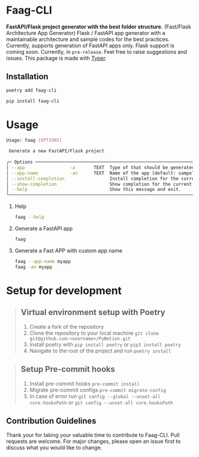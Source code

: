 # Faag-CLI

**FastAPI/Flask project generator with the best folder structure.** (Fast/Flask Architecture App Generator)
Flask / FastAPI app generator with a maintainable architecture and sample codes for the best practices.
Currently, supports generation of FastAPI apps only. Flask support is coming soon. Currently, in `pre-release`. Feel free
to raise suggestions and issues. This package is made with [Typer](https://typer.tiangolo.com/).

## Installation

```bash
poetry add faag-cli
```

```bash
pip install faag-cli
```


# Usage

```bash
Usage: faag [OPTIONS]

 Generate a new FastAPI/Flask project
 
╭─ Options ───────────────────────────────────────────────────────────────────────────────────────────────────────────────────────────────────────────────────────╮
│ --app                 -a       TEXT  Type of that should be generated. Default type is fast_api. Valid Options are: [fast_api, flask] [default: fast_api        |
│ --app-name            -an      TEXT  Name of the app [default: sampel_app]                                                                                      |
│ --install-completion                 Install completion for the current shell.                                                                                  |
│ --show-completion                    Show completion for the current shell, to copy it or customize the installation.                                           |
│ --help                               Show this message and exit.                                                                                                |
╰─────────────────────────────────────────────────────────────────────────────────────────────────────────────────────────────────────────────────────────────────╯
```

1. Help
    ```bash
    faag --help
    ```

2. Generate a FastAPI app
    ```bash
   faag
    ```

3. Generate a Fast APP with custom app name
    ```bash
   faag --app-name myapp
   faag -an myapp
    ```

# Setup for development
> ## Virtual environment setup with Poetry
> 1.  Create a fork of the repository
> 2. Clone the repository to your local machine 
`git clone git@github.com:<username>/PyNotion.git`
> 3. Install poetry with `pip install poetry` or `pip3 install poetry`
> 4. Navigate to the root of the project and run `poetry install`

> ## Setup Pre-commit hooks
> 1. Install pre-commit hooks `pre-commit install`
> 2. Migrate pre-commit configs `pre-commit migrate-config`
> 3. In case of error run `git config --global --unset-all core.hooksPath` or `git config --unset-all core.hooksPath`

## Contribution Guidelines

Thank your for taking your valuable time to contribute to Faag-CLI. 
Pull requests are welcome. For major changes, please open an issue 
first to discuss what you would like to change.
